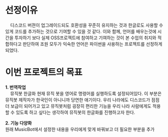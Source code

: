 <h1>선정이유</h1>
<p>
&nbsp;&nbsp;&nbsp;&nbsp;디스코드 버젼이 업그레이드되도 호환성을 꾸준히 유지하는 것과 한글로도 사용할 수 있게 코드를 추가하는 것으로 기여할 수 있을 것 같다.
이와 함께, 언어를 배우는것에 시간을 투자하기 보다 실제 OSS프로젝트에 참여하고 기여하는 것이 본 수업의 취지와 적합하다고 판단하여 조원 모두가 익숙한 언어은 파이썬을 사용하는 프로젝트를 선정하게 되었다.
</p>

<h1>이번 프로젝트의 목표</h1>
<p>
<strong> 1. 번역작업 </strong> <br>
&nbsp;&nbsp;&nbsp;&nbsp;뮤직봇 한글화 현재 뮤직 봇을 영어로 명령어를 실행하도록 설정되어있다. 이 부분은 뮤직봇 제작자가 한국인이 아니니까 당연한 애기이다. 우리 나라에도 디스코드가 점점 더 보급이 되어가고 있고 뮤직봇처럼 굉장히 편리한 기능을 우리 나라 사람에게도 적용할 수 있도록 하고 싶다는 생각하여 뮤직봇의 한글화를 진행하고자 한다.
</p>
</p>
<strong> 2. 기능 다양화 </strong> <br>
원래 MusicBot에서 설정한 내용을 우리에게 맞게 바꿔보고 더 필요한 부분을 추가
</p>
